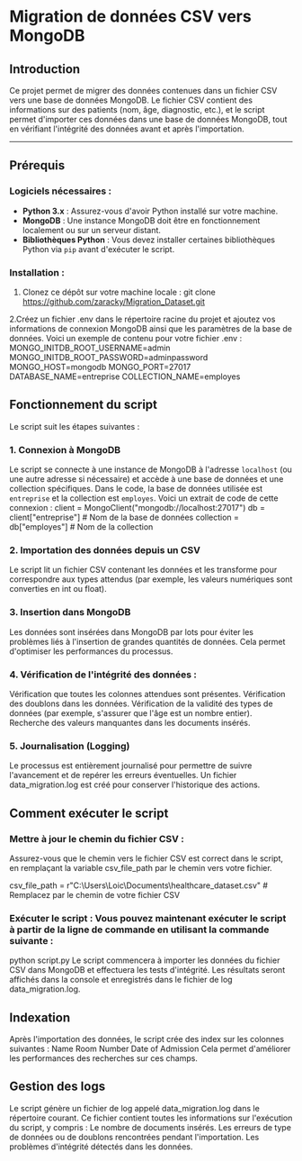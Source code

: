 # Migration de données CSV vers MongoDB
## Introduction

Ce projet permet de migrer des données contenues dans un fichier CSV vers une base de données MongoDB. Le fichier CSV contient des informations sur des patients (nom, âge, diagnostic, etc.), et le script permet d'importer ces données dans une base de données MongoDB, tout en vérifiant l'intégrité des données avant et après l'importation.

---

## Prérequis

### Logiciels nécessaires :

- **Python 3.x** : Assurez-vous d'avoir Python installé sur votre machine.
- **MongoDB** : Une instance MongoDB doit être en fonctionnement localement ou sur un serveur distant.
- **Bibliothèques Python** : Vous devez installer certaines bibliothèques Python via `pip` avant d'exécuter le script.

### Installation :
1. Clonez ce dépôt sur votre machine locale :
git clone https://github.com/zaracky/Migration_Dataset.git

2.Créez un fichier .env dans le répertoire racine du projet et ajoutez vos informations de connexion MongoDB ainsi que les paramètres de la base de données. Voici un exemple de contenu pour votre fichier .env :
MONGO_INITDB_ROOT_USERNAME=admin
MONGO_INITDB_ROOT_PASSWORD=adminpassword
MONGO_HOST=mongodb
MONGO_PORT=27017
DATABASE_NAME=entreprise
COLLECTION_NAME=employes

## Fonctionnement du script

Le script suit les étapes suivantes :

### 1. Connexion à MongoDB

Le script se connecte à une instance de MongoDB à l'adresse `localhost` (ou une autre adresse si nécessaire) et accède à une base de données et une collection spécifiques. Dans le code, la base de données utilisée est `entreprise` et la collection est `employes`. Voici un extrait de code de cette connexion :
client = MongoClient("mongodb://localhost:27017")
db = client["entreprise"]  # Nom de la base de données
collection = db["employes"]  # Nom de la collection

### 2. Importation des données depuis un CSV
Le script lit un fichier CSV contenant les données et les transforme pour correspondre aux types attendus (par exemple, les valeurs numériques sont converties en int ou float).

### 3. Insertion dans MongoDB
Les données sont insérées dans MongoDB par lots pour éviter les problèmes liés à l'insertion de grandes quantités de données. Cela permet d'optimiser les performances du processus.

### 4. Vérification de l'intégrité des données :
Vérification que toutes les colonnes attendues sont présentes.
Vérification des doublons dans les données.
Vérification de la validité des types de données (par exemple, s'assurer que l'âge est un nombre entier).
Recherche des valeurs manquantes dans les documents insérés.
### 5. Journalisation (Logging)
Le processus est entièrement journalisé pour permettre de suivre l'avancement et de repérer les erreurs éventuelles. Un fichier data_migration.log est créé pour conserver l'historique des actions.

## Comment exécuter le script
### Mettre à jour le chemin du fichier CSV : 
Assurez-vous que le chemin vers le fichier CSV est correct dans le script, en remplaçant la variable csv_file_path par le chemin vers votre fichier.

csv_file_path = r"C:\Users\Loic\Documents\healthcare_dataset.csv"  # Remplacez par le chemin de votre fichier CSV

### Exécuter le script : Vous pouvez maintenant exécuter le script à partir de la ligne de commande en utilisant la commande suivante :
python script.py
Le script commencera à importer les données du fichier CSV dans MongoDB et effectuera les tests d'intégrité. Les résultats seront affichés dans la console et enregistrés dans le fichier de log data_migration.log.

## Indexation
Après l'importation des données, le script crée des index sur les colonnes suivantes :
Name
Room Number
Date of Admission
Cela permet d'améliorer les performances des recherches sur ces champs.

## Gestion des logs
Le script génère un fichier de log appelé data_migration.log dans le répertoire courant. Ce fichier contient toutes les informations sur l'exécution du script, y compris :
Le nombre de documents insérés.
Les erreurs de type de données ou de doublons rencontrées pendant l'importation.
Les problèmes d'intégrité détectés dans les données.

